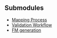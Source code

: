 ## Submodules
- [Mapping Process](./mapping_files/README.md)
- [Validation Workflow](./tools_validation/README.md)
- [FM generation](../fm-json-kubernetes/README.md)
